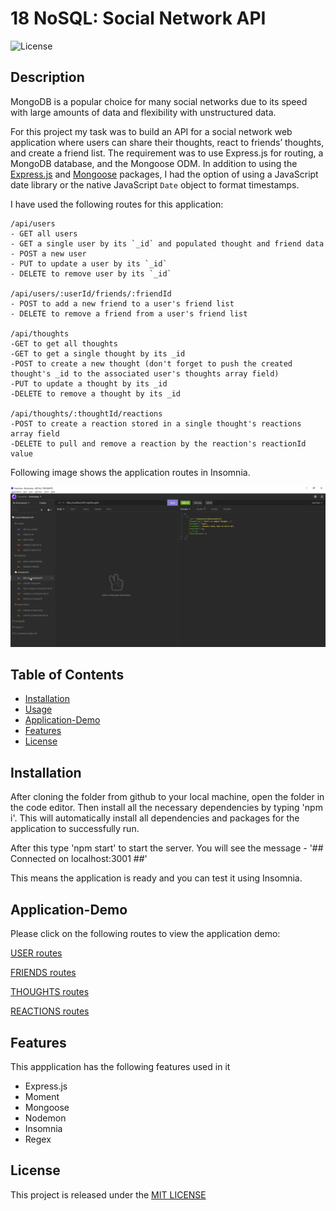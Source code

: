 # 18 NoSQL: Social Network API

![License](https://img.shields.io/badge/license-MIT-blue)

## Description 

MongoDB is a popular choice for many social networks due to its speed with large amounts of data and flexibility with unstructured data.

For this project my task was to build an API for a social network web application where users can share their thoughts, react to friends’ thoughts, and create a friend list. The requirement was to use Express.js for routing, a MongoDB database, and the Mongoose ODM. In addition to using the [Express.js](https://www.npmjs.com/package/express) and [Mongoose](https://www.npmjs.com/package/mongoose) packages, I had the option of using a JavaScript date library or the native JavaScript `Date` object to format timestamps.

I have used the following routes for this application:

```
/api/users
- GET all users
- GET a single user by its `_id` and populated thought and friend data
- POST a new user
- PUT to update a user by its `_id`
- DELETE to remove user by its `_id`

/api/users/:userId/friends/:friendId
- POST to add a new friend to a user's friend list
- DELETE to remove a friend from a user's friend list

/api/thoughts
-GET to get all thoughts
-GET to get a single thought by its _id
-POST to create a new thought (don't forget to push the created thought's _id to the associated user's thoughts array field)
-PUT to update a thought by its _id
-DELETE to remove a thought by its _id

/api/thoughts/:thoughtId/reactions
-POST to create a reaction stored in a single thought's reactions array field
-DELETE to pull and remove a reaction by the reaction's reactionId value

```
Following image shows the application routes in Insomnia. 

![Screenshot](assets/screenshot.png)


## Table of Contents 
- [Installation](#installation)
- [Usage](#Usage)
- [Application-Demo](#Application-Demo)
- [Features](#features)
- [License](#license)


## Installation

After cloning the folder from github to your local machine, open the folder in the code editor. Then install all the necessary dependencies by typing 'npm i'. This will automatically install all dependencies and packages for the application to successfully run. 

After this type 'npm start' to start the server. You will see the message - 
'## Connected on localhost:3001 ##' <br>

This means the application is ready and you can test it using Insomnia.


## Application-Demo

Please click on the following routes to view the application demo:

[USER routes](https://drive.google.com/file/d/1t54ye9eG-nlDczrUEGPizY1M9-cPKvR6/view?usp=sharing)

[FRIENDS routes](https://drive.google.com/file/d/1z5EkxKTtaGa1R73AVNh-UoymKwYlFaDx/view?usp=sharing)

[THOUGHTS routes](https://drive.google.com/file/d/1IHheNY0uRsE5b24MddhfSluoqUDs4-3f/view?usp=sharing)

[REACTIONS routes](https://drive.google.com/file/d/1PkiRsCT8HEDQvUKcWORJ1PdJBM4rXzZy/view?usp=sharing)


## Features 

This appplication has the following features used in it
- Express.js
- Moment 
- Mongoose 
- Nodemon
- Insomnia 
- Regex


## License
This project is released under the [MIT LICENSE](https://img.shields.io/badge/license-MIT-blue)